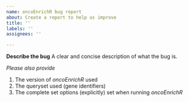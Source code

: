 ```yaml
---
name: oncoEnrichR bug report
about: Create a report to help us improve
title: ''
labels: ''
assignees: ''

---
```


**Describe the bug**
A clear and concise description of what the bug is.

*Please also provide*

1. The version of *oncoEnrichR* used
2. The queryset used (gene identifiers)
3. The complete set options (explicitly) set when running *oncoEnrichR*
